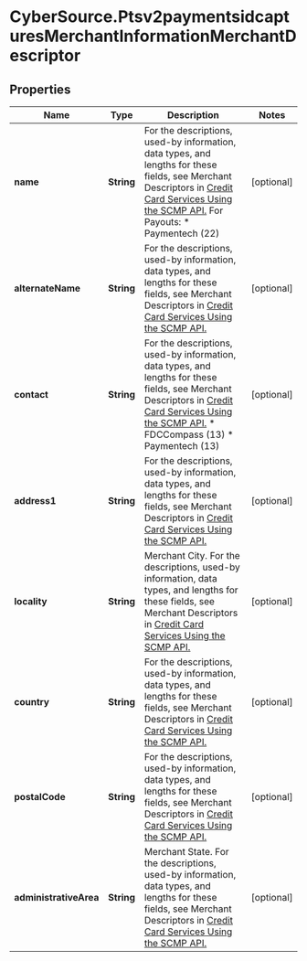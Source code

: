 # CyberSource.Ptsv2paymentsidcapturesMerchantInformationMerchantDescriptor

## Properties
Name | Type | Description | Notes
------------ | ------------- | ------------- | -------------
**name** | **String** | For the descriptions, used-by information, data types, and lengths for these fields, see Merchant Descriptors in [Credit Card Services Using the SCMP API.](http://apps.cybersource.com/library/documentation/dev_guides/CC_Svcs_SCMP_API/html)  For Payouts: * Paymentech (22)  | [optional] 
**alternateName** | **String** | For the descriptions, used-by information, data types, and lengths for these fields, see Merchant Descriptors in [Credit Card Services Using the SCMP API.](http://apps.cybersource.com/library/documentation/dev_guides/CC_Svcs_SCMP_API/html)  | [optional] 
**contact** | **String** | For the descriptions, used-by information, data types, and lengths for these fields, see Merchant Descriptors in [Credit Card Services Using the SCMP API.](http://apps.cybersource.com/library/documentation/dev_guides/CC_Svcs_SCMP_API/html) * FDCCompass (13) * Paymentech (13)  | [optional] 
**address1** | **String** | For the descriptions, used-by information, data types, and lengths for these fields, see Merchant Descriptors in [Credit Card Services Using the SCMP API.](http://apps.cybersource.com/library/documentation/dev_guides/CC_Svcs_SCMP_API/html)  | [optional] 
**locality** | **String** | Merchant City. For the descriptions, used-by information, data types, and lengths for these fields, see Merchant Descriptors in [Credit Card Services Using the SCMP API.](http://apps.cybersource.com/library/documentation/dev_guides/CC_Svcs_SCMP_API/html)  | [optional] 
**country** | **String** | For the descriptions, used-by information, data types, and lengths for these fields, see Merchant Descriptors in [Credit Card Services Using the SCMP API.](http://apps.cybersource.com/library/documentation/dev_guides/CC_Svcs_SCMP_API/html)  | [optional] 
**postalCode** | **String** | For the descriptions, used-by information, data types, and lengths for these fields, see Merchant Descriptors in [Credit Card Services Using the SCMP API.](http://apps.cybersource.com/library/documentation/dev_guides/CC_Svcs_SCMP_API/html)  | [optional] 
**administrativeArea** | **String** | Merchant State. For the descriptions, used-by information, data types, and lengths for these fields, see Merchant Descriptors in [Credit Card Services Using the SCMP API.](http://apps.cybersource.com/library/documentation/dev_guides/CC_Svcs_SCMP_API/html)  | [optional] 


